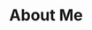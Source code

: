 ---
layout : about
title : About Me

image : /img/me.jpg

sections : 
 About Me :
 - "My name is Martin Stuurwold and I'm a programmer. I've been working with <strong>C++</strong> for just over three years now, and it is my language of choice for most of my projects. For my personal projects, I have extensively used modern <strong>OpenGL</strong> to render graphics, and have written a lot of shaders in <strong>GLSL</strong> including creating <strong>compute shaders</strong> to execute general-purpose code on the GPU. Over the years I've also gained a lot of experience using 3D engines such as <strong>Unity3D</strong> in which I code scripts using <strong>C#</strong>."

 - "I have also experimented a bit with <strong>DirectX</strong>, including <strong>HLSL</strong>. <strong>Android</strong> devices are no mystery to me either, as I have fiddled around with creating native applications in <strong>Java</strong>.
 I have also been fortunate enough to have experience working on the <strong>PlayStation 4</strong>, creating a simple project extended from Sony's samples, as well as creating a game as a group using the <strong>Phyre Engine</strong>."

 - "I really enjoy working on <strong>gameplay programming</strong> but most of my hobby projects involve a lot of engine and architecture work, which come with their own interesting challenges. I have worked on plenty of group projects and I love to contribute ideas and cooperate throughout the entire development process."

 - "I currently study at the <em>NHTV Breda University of Applied Sciences</em> in The Netherlands."

bullets :
 Languages :
 - "C++"
 - "C#"
 - "GLSL"
 - "Java"
 - "Cg"
 - "HLSL"
 
 Engines :
 - "Unity3D"
 - "PhyreEngine"
 - "Unreal Engine 4"
 
 Platforms :
 - "Windows"
 - "Linux (Debian and Ubuntu specifically)"
 - "PlayStation 4"
 - "Android"
 
 Other :
 - "Visual Studio"
 - "Git"
 - "Subversion"
 - "CMake & Premake"
---